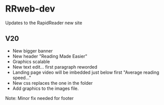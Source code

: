 # RRweb-dev
Updates to the RapidReader new site

## V20

* New bigger banner
* New header "Reading Made Easier" 
* Graphics scalable
* New text edit... first paragraph reworded
* Landing page video will be imbedded just below first "Average reading speed..." 
* New css replaces the one in the folder
* Add graphics to the images file.

Note: Minor fix needed for footer
